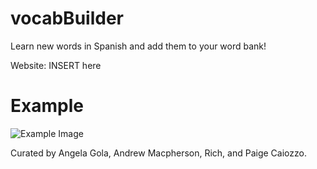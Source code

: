 # vocabBuilder

Learn new words in Spanish and add them to your word bank!

Website:  INSERT here

# Example

![Example Image](./assets/)


Curated by Angela Gola, Andrew Macpherson, Rich, and Paige Caiozzo.



